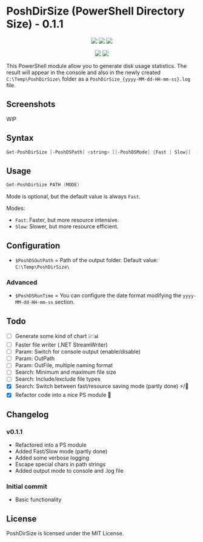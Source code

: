 # PoshDirSize (PowerShell Directory Size) -  0.1.1

<p align="center">
  <a href="https://github.com/Kinsiinoo/PoshDirSize"><img src="https://img.shields.io/github/languages/top/kinsiinoo/poshdirsize?style=for-the-badge"></a>
  <a href="https://github.com/Kinsiinoo/PoshDirSize"><img src="https://img.shields.io/github/languages/code-size/kinsiinoo/poshdirsize?style=for-the-badge"></a>
  <a href="https://github.com/Kinsiinoo/PoshDirSize"><img src="https://img.shields.io/github/license/kinsiinoo/poshdirsize?style=for-the-badge"></a>
</p>

<p align="center">
  <a href="https://github.com/Kinsiinoo/PoshDirSize/releases/"><img src="https://img.shields.io/github/v/release/kinsiinoo/poshdirsize?style=for-the-badge"></a>
  <a href="https://github.com/Kinsiinoo/PoshDirSize"><img src="https://img.shields.io/github/last-commit/kinsiinoo/poshdirsize?style=for-the-badge"></a>
</p>

This PowerShell module allow you to generate disk usage statistics.
The result will appear in the console and also in the newly created `C:\Temp\PoshDirSize\` folder as a `PoshDirSize_{yyyy-MM-dd-HH-mm-ss}.log` file.

## Screenshots

WIP

## Syntax

```PowerShell
Get-PoshDirSize [-PoshDSPath] <string> [[-PoshDSMode] {Fast | Slow}]  [<CommonParameters>]
```

## Usage

```PowerShell
Get-PoshDirSize PATH (MODE)
```

Mode is optional, but the default value is always `Fast`.

Modes:

* `Fast`: Faster, but more resource intensive.
* `Slow`: Slower, but more resource efficient.

## Configuration

* `$PoshDSOutPath` = Path of the output folder. Default value: `C:\Temp\PoshDirSize\`

### Advanced

* `$PoshDSRunTime` = You can configure the date format modifying the `yyyy-MM-dd-HH-mm-ss` section.

## Todo

* [ ] Generate some kind of chart :chart::bar_chart:
* [ ] Faster file writer (.NET StreamWriter)
* [ ] Param: Switch for console output (enable/disable)
* [ ] Param: OutPath
* [ ] Param: OutFile, multiple naming format
* [ ] Search: Minimum and maximum file size
* [ ] Search: Include/exclude file types
* [x] Search: Switch between fast/resource saving mode (partly done) :zap:/:deciduous_tree:
* [x] Refactor code into a nice PS module :eyes:

## Changelog

### v0.1.1

* Refactored into a PS module
* Added Fast/Slow mode (partly done)
* Added some verbose logging
* Escape special chars in path strings
* Added output mode to console and .log file

### Initial commit

* Basic functionality

## License

PoshDirSize is licensed under the MIT License.
